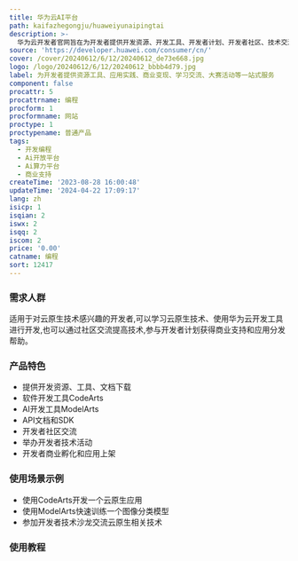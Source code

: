 ```yaml
---
title: 华为云AI平台
path: kaifazhegongju/huaweiyunaipingtai
description: >-
  华为云开发者官网旨在为开发者提供开发资源、开发工具、开发者计划、开发者社区、技术交流、商业支持等一站式服务,助力开发者快速掌握云原生技术,实现创新应用落地。平台集成了软件开发工具、AI开发工具、API文档、SDK等,帮助开发者高效开发;还提供沃土计划、开发者认证等项目帮助开发者成长。开发者可以在社区交流技术,参加云上技术分享活动;开发者计划助力开发者商业化,平台提供应用商店帮助开发者实现应用变现。
source: 'https://developer.huawei.com/consumer/cn/'
cover: /cover/20240612/6/12/20240612_de73e668.jpg
logo: /logo/20240612/6/12/20240612_bbbb4d79.jpg
label: 为开发者提供资源工具、应用实践、商业变现、学习交流、大赛活动等一站式服务
component: false
procattr: 5
procattrname: 编程
procform: 1
procformname: 网站
proctype: 1
proctypename: 普通产品
tags:
  - 开发编程
  - Ai开放平台
  - Ai算力平台
  - 商业支持
createTime: '2023-08-28 16:00:48'
updateTime: '2024-04-22 17:09:17'
lang: zh
isicp: 1
isqian: 2
iswx: 2
isqq: 2
iscom: 2
price: '0.00'
catname: 编程
sort: 12417
---
```




### 需求人群
适用于对云原生技术感兴趣的开发者,可以学习云原生技术、使用华为云开发工具进行开发,也可以通过社区交流提高技术,参与开发者计划获得商业支持和应用分发帮助。

### 产品特色
- 提供开发资源、工具、文档下载
- 软件开发工具CodeArts
- AI开发工具ModelArts
- API文档和SDK
- 开发者社区交流
- 举办开发者技术活动
- 开发者商业孵化和应用上架

### 使用场景示例
- 使用CodeArts开发一个云原生应用
- 使用ModelArts快速训练一个图像分类模型
- 参加开发者技术沙龙交流云原生相关技术

### 使用教程


  
